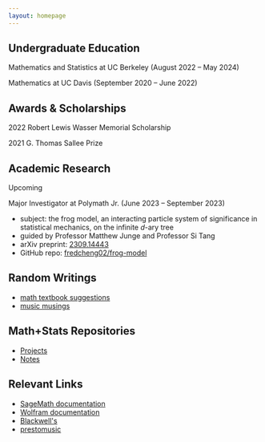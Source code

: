 ```yaml
---
layout: homepage
---
```


## Undergraduate Education
Mathematics and Statistics at UC Berkeley (August 2022 – May 2024)

Mathematics at UC Davis (September 2020 – June 2022)

## Awards & Scholarships
2022 Robert Lewis Wasser Memorial Scholarship

2021 G. Thomas Sallee Prize

## Academic Research
Upcoming

Major Investigator at Polymath Jr. (June 2023 – September 2023)
- subject: the frog model, an interacting particle system of significance in statistical mechanics, on the infinite $d$-ary tree
- guided by Professor Matthew Junge and Professor Si Tang
- arXiv preprint: [2309.14443](https://arxiv.org/abs/2309.14443)
- GitHub repo: [fredcheng02/frog-model](https://github.com/fredcheng02/frog-model)

## Random Writings
- [math textbook suggestions](writings/mathtexts.md)
- [music musings](writings/musicmusings.md)

## Math+Stats Repositories
- [Projects](https://github.com/fredcheng02/mathprojects)
- [Notes](https://github.com/fredcheng02/MathStatsNotes)

## Relevant Links
- [SageMath documentation](https://doc.sagemath.org/html/en/index.html)
- [Wolfram documentation](https://reference.wolfram.com/language/)
- [Blackwell's](https://blackwells.co.uk/bookshop/home)
- [prestomusic](https://www.prestomusic.com/)
